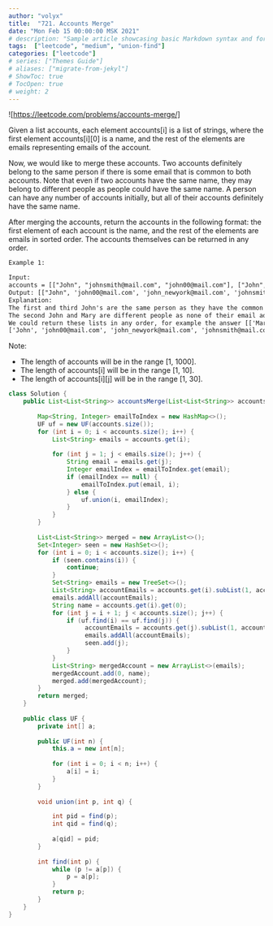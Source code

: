 ```yaml
---
author: "volyx"
title:  "721. Accounts Merge"
date: "Mon Feb 15 00:00:00 MSK 2021"
# description: "Sample article showcasing basic Markdown syntax and formatting for HTML elements."
tags:  ["leetcode", "medium", "union-find"]
categories: ["leetcode"]
# series: ["Themes Guide"]
# aliases: ["migrate-from-jekyl"]
# ShowToc: true
# TocOpen: true
# weight: 2
---
```


![https://leetcode.com/problems/accounts-merge/]

Given a list accounts, each element accounts[i] is a list of strings, where the first element accounts[i][0] is a name, and the rest of the elements are emails representing emails of the account.

Now, we would like to merge these accounts. Two accounts definitely belong to the same person if there is some email that is common to both accounts. Note that even if two accounts have the same name, they may belong to different people as people could have the same name. A person can have any number of accounts initially, but all of their accounts definitely have the same name.

After merging the accounts, return the accounts in the following format: the first element of each account is the name, and the rest of the elements are emails in sorted order. The accounts themselves can be returned in any order.

```txt
Example 1:

Input: 
accounts = [["John", "johnsmith@mail.com", "john00@mail.com"], ["John", "johnnybravo@mail.com"], ["John", "johnsmith@mail.com", "john_newyork@mail.com"], ["Mary", "mary@mail.com"]]
Output: [["John", 'john00@mail.com', 'john_newyork@mail.com', 'johnsmith@mail.com'],  ["John", "johnnybravo@mail.com"], ["Mary", "mary@mail.com"]]
Explanation: 
The first and third John's are the same person as they have the common email "johnsmith@mail.com".
The second John and Mary are different people as none of their email addresses are used by other accounts.
We could return these lists in any order, for example the answer [['Mary', 'mary@mail.com'], ['John', 'johnnybravo@mail.com'], 
['John', 'john00@mail.com', 'john_newyork@mail.com', 'johnsmith@mail.com']] would still be accepted.
```

Note:

- The length of accounts will be in the range [1, 1000].
- The length of accounts[i] will be in the range [1, 10].
- The length of accounts[i][j] will be in the range [1, 30].

```java
class Solution {
    public List<List<String>> accountsMerge(List<List<String>> accounts) {
        
        Map<String, Integer> emailToIndex = new HashMap<>();
        UF uf = new UF(accounts.size());
        for (int i = 0; i < accounts.size(); i++) {
            List<String> emails = accounts.get(i);
            
            for (int j = 1; j < emails.size(); j++) {
                String email = emails.get(j);
                Integer emailIndex = emailToIndex.get(email);
                if (emailIndex == null) {
                    emailToIndex.put(email, i);
                } else {
                    uf.union(i, emailIndex);
                }
            }
        }
        
        List<List<String>> merged = new ArrayList<>();
        Set<Integer> seen = new HashSet<>();
        for (int i = 0; i < accounts.size(); i++) {
            if (seen.contains(i)) {
                continue;
            }
            Set<String> emails = new TreeSet<>();
            List<String> accountEmails = accounts.get(i).subList(1, accounts.get(i).size());
            emails.addAll(accountEmails);
            String name = accounts.get(i).get(0);
            for (int j = i + 1; j < accounts.size(); j++) {
                if (uf.find(i) == uf.find(j)) {
                     accountEmails = accounts.get(j).subList(1, accounts.get(j).size());
                     emails.addAll(accountEmails);
                     seen.add(j);
                }
            }
            List<String> mergedAccount = new ArrayList<>(emails);
            mergedAccount.add(0, name);
            merged.add(mergedAccount);
        }
        return merged;
    }
    
    public class UF {
        private int[] a;
        
        public UF(int n) {
            this.a = new int[n];
            
            for (int i = 0; i < n; i++) {
                a[i] = i;
            }
        }
        
        void union(int p, int q) {

            int pid = find(p);
            int qid = find(q);
            
            a[qid] = pid;
        }
        
        int find(int p) {
            while (p != a[p]) {
                p = a[p];
            }
            return p;
        }
    }
}
